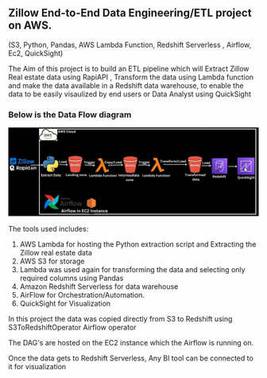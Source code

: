 
## Zillow End-to-End Data Engineering/ETL project on AWS.
(S3, Python, Pandas, AWS Lambda Function, Redshift Serverless , Airflow, Ec2, QuickSight)

The Aim of this project is to build an ETL pipeline which will Extract Zillow Real estate data using RapiAPI , Transform the data using Lambda function and make the data available in a Redshift data warehouse, to enable the data to be easily visaulized by end users or Data Analyst using QuickSight

### Below is the Data Flow diagram
<img src = 'images/flow_diagram.jpg' width='800px' />

The tools used includes:
1. AWS Lambda for hosting the Python extraction script and Extracting the Zillow real estate data 
2. AWS S3 for storage
3. Lambda was used again for transforming the data and selecting only required columns using Pandas
4. Amazon Redshift Serverless for data warehouse
5. AirFlow for Orchestration/Automation.
6. QuickSight for Visualization

In this project the data was copied directly from S3 to Redshift using S3ToRedshiftOperator Airflow operator

The DAG's are hosted on the EC2 instance which the Airflow is running on.

Once the data gets to Redshift Serverless, Any BI tool can be connected to it for visualization